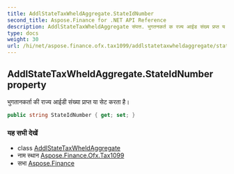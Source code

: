 ```yaml
---
title: AddlStateTaxWheldAggregate.StateIdNumber
second_title: Aspose.Finance for .NET API Reference
description: AddlStateTaxWheldAggregate संपत्त. भुगतनकर्त क रज्य आईड संख्य प्रप्त य सेट करत है
type: docs
weight: 30
url: /hi/net/aspose.finance.ofx.tax1099/addlstatetaxwheldaggregate/stateidnumber/
---
```

## AddlStateTaxWheldAggregate.StateIdNumber property

भुगतानकर्ता की राज्य आईडी संख्या प्राप्त या सेट करता है।

```csharp
public string StateIdNumber { get; set; }
```

### यह सभी देखें

* class [AddlStateTaxWheldAggregate](../)
* नाम स्थान [Aspose.Finance.Ofx.Tax1099](../../addlstatetaxwheldaggregate/)
* सभा [Aspose.Finance](../../../)


